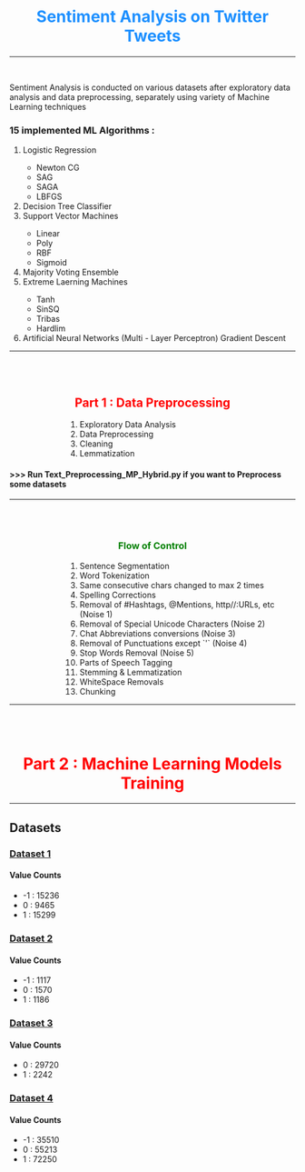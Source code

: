 <h1 align="center" style="color:dodgerblue; font-weight:700"> Sentiment Analysis on Twitter Tweets</h1>
<hr/>
<br/>
<p>Sentiment Analysis is conducted on various datasets after exploratory data analysis and data preprocessing, separately using variety of Machine Learning techniques</p>
    <h3 style=\"font-weight:600;\">15 implemented ML Algorithms : </h3>
    <ol>
    <li>Logistic Regression</li>
    <ul>
    <li>Newton CG</li>
    <li>SAG</li>
    <li>SAGA</li>
    <li>LBFGS</li>
    </ul>
    <li>Decision Tree Classifier</li>
    <li>Support Vector Machines</li>
    <ul>
    <li>Linear</li>
    <li>Poly</li>
    <li>RBF</li>
    <li>Sigmoid</li>
    </ul>
    <li>Majority Voting Ensemble</li>
    <li>Extreme Laerning Machines</li>
    <ul>
    <li>Tanh</li>
    <li>SinSQ</li>
    <li>Tribas</li>
    <li>Hardlim</li>
    </ul>
    <li>Artificial Neural Networks (Multi - Layer Perceptron) Gradient Descent</li>
    </ol>
    <hr/>
   <br/>
<br/>
<h2 align="center" style="color:red">Part 1 : Data Preprocessing</h2>
<ol>
<li style="margin-left:100px;">Exploratory Data Analysis</li>
<li style="margin-left:100px;">Data Preprocessing</li>
<li style="margin-left:100px;">Cleaning</li>
<li style="margin-left:100px;">Lemmatization</li>
</ol>
<h4 style="font-weight:700">>>> Run Text_Preprocessing_MP_Hybrid.py if you want to Preprocess some datasets</h4>
<hr/>
<br/>
<br/>
<h3 align="center" style="color: green; font-weight: 650;">Flow of Control</h3>
<ol>
<li style="margin-left:100px;">Sentence Segmentation</li>
<li style="margin-left:100px;">Word Tokenization</li>
<li style="margin-left:100px;">Same consecutive chars changed to max 2 times</li>
<li style="margin-left:100px;">Spelling Corrections</li>
<li style="margin-left:100px;">Removal of #Hashtags, @Mentions, http//:URLs, etc (Noise 1)</li>
<li style="margin-left:100px;">Removal of Special Unicode Characters (Noise 2)</li>
<li style="margin-left:100px;">Chat Abbreviations conversions (Noise 3)</li>
<li style="margin-left:100px;">Removal of Punctuations except `'` (Noise 4)</li>
<li style="margin-left:100px;">Stop Words Removal (Noise 5)</li>
<li style="margin-left:100px;">Parts of Speech Tagging</li>
<li style="margin-left:100px;">Stemming & Lemmatization</li>
<li style="margin-left:100px;">WhiteSpace Removals</li>
<li style="margin-left:100px;">Chunking</li>
</ol>
<hr/>
<br/>
<br/>
<h1 align="center" style="color:red">Part 2 : Machine Learning Models Training</h1>
<hr/>
<h2>Datasets</h2>
    <h3><a style="font-weight:700;" href="https://data.world/crowdflower/sentiment-analysis-in-text">Dataset 1</a></h4>
    <h4>Value Counts</h4>
    <ul>
    <li>-1 : 15236</li>
    <li>0  : 9465</li>
    <li>1  : 15299</li>
    </ul>
    <h3><a style="font-weight:700;" href="https://www.kaggle.com/datasets/shashank1558/preprocessed-twitter-tweets">Dataset 2</a></h4>
    <h4>Value Counts</h4>
    <ul>
    <li>-1 : 1117</li>
    <li> 0 : 1570</li>
    <li> 1 : 1186</li>
    </ul>
    <h3><a style="font-weight:700;" href="https://www.kaggle.com/datasets/imrandude/twitter-sentiment-analysis">Dataset 3</a></h4>
    <h4>Value Counts</h4>
    <ul>
    <li>0 : 29720</li>
    <li>1 : 2242</li>
    </ul>
    <h3><a style="font-weight:700;" href="https://www.kaggle.com/datasets/saurabhshahane/twitter-sentiment-dataset">Dataset 4</a></h4>
    <h4>Value Counts</h4>
    <ul>
    <li>-1 : 35510</li>
    <li> 0 : 55213</li>
    <li> 1 : 72250</li>
    </ul>
